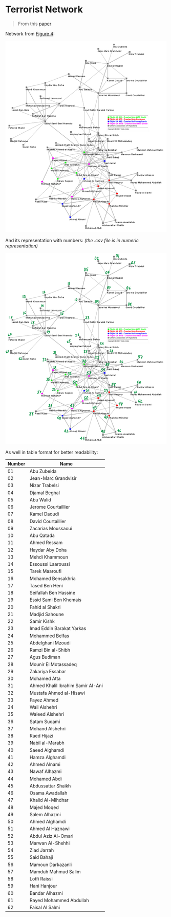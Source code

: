 # Terrorist Network
> From this [paper](https://journals.uic.edu/ojs/index.php/fm/rt/printerFriendly/941/863)

Network from [Figure 4](https://journals.uic.edu/ojs/index.php/fm/rt/printerFriendly/941/863#fig4):

![Graph](network-graph.jpg)

And its representation with numbers:
_(the .csv file is in numeric representation)_

![Graph](network-numbers.jpg)

As well in table format for better readability:

| Number | Name                              |
|--------|-----------------------------------|
| 01     | Abu Zubeida                       |
| 02     | Jean-Marc Grandvisir              |
| 03     | Nizar Trabelsi                    |
| 04     | Djamal Beghal                     |
| 05     | Abu Walid                         |
| 06     | Jerome Courtaillier               |
| 07     | Kamel Daoudi                      |
| 08     | David Courtaillier                |
| 09     | Zacarias Moussaoui                |
| 10     | Abu Qatada                        |
| 11     | Ahmed Ressam                      |
| 12     | Haydar Aby Doha                   |
| 13     | Mehdi Khammoun                    |
| 14     | Essoussi Laaroussi                |
| 15     | Tarek Maaroufi                    |
| 16     | Mohamed Bensakhria                |
| 17     | Tased Ben Heni                    |
| 18     | Seifallah Ben Hassine             |
| 19     | Essid Sami Ben Khemais            |
| 20     | Fahid al Shakri                   |
| 21     | Madjid Sahoune                    |
| 22     | Samir Kishk                       |
| 23     | Imad Eddin Barakat Yarkas         |
| 24     | Mohammed Belfas                   |
| 25     | Abdelghani Mzoudi                 |
| 26     | Ramzi Bin al-Shibh                |
| 27     | Agus Budiman                      |
| 28     | Mounir El Motassadeq              |
| 29     | Zakariya Essabar                  |
| 30     | Mohamed Atta                      |
| 31     | Ahmed Khalil Ibrahim Samir Al-Ani |
| 32     | Mustafa Ahmed al-Hisawi           |
| 33     | Fayez Ahmed                       |
| 34     | Wail Alshehri                     |
| 35     | Waleed Alshehri                   |
| 36     | Satam Suqami                      |
| 37     | Mohand Alshehri                   |
| 38     | Raed Hijazi                       |
| 39     | Nabil al-Marabh                   |
| 40     | Saeed Alghamdi                    |
| 41     | Hamza Alghamdi                    |
| 42     | Ahmed Alnami                      |
| 43     | Nawaf Alhazmi                     |
| 44     | Mohamed Abdi                      |
| 45     | Abdussattar Shaikh                |
| 46     | Osama Awadallah                   |
| 47     | Khalid Al-Mihdhar                 |
| 48     | Majed Moqed                       |
| 49     | Salem Alhazmi                     |
| 50     | Ahmed Alghamdi                    |
| 51     | Ahmed Al Haznawi                  |
| 52     | Abdul Aziz Al-Omari               |
| 53     | Marwan Al-Shehhi                  |
| 54     | Ziad Jarrah                       |
| 55     | Said Bahaji                       |
| 56     | Mamoun Darkazanli                 |
| 57     | Mamduh Mahmud Salim               |
| 58     | Lotfi Raissi                      |
| 59     | Hani Hanjour                      |
| 60     | Bandar Alhazmi                    |
| 61     | Rayed Mohammed Abdullah           |
| 62     | Faisal Al Salmi                   |
